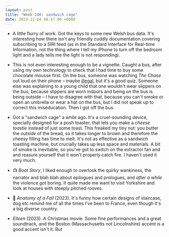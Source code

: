 ```yaml
---
layout: post
title: "Week 246: sandwich cage"
date: 2023-12-04 08:47:00 +0000
---
```


- A little flurry of work. Got the keys to some new Welsh bus data. It's interesting how there isn't any friendly cuddly documentation covering subscribing to a SIRI feed (as in the Standard Interface for Real-time Information, not the thing where I tell my iPhone to turn off the bedroom light and a lady tells me the light is not responding).

- This is not even interesting enough to be a vignette. Caught a bus, after using my own technology to check that I had time to buy some chocolate mousse first.
  On the bus, someone was watching <cite>The Chase</cite> out loud on their phone – maybe [illegal](https://www.legislation.gov.uk/uksi/1990/1020/regulation/6), but it's a good quiz.
  Someone else was explaining to a young child that one wouldn't wear slippers on the bus, because slippers are worn indoors and being on the bus is being outside – I have to disagree with that, because you can't smoke or open an umbrella or wear a hat on the bus, but I did not speak up to correct this miseducation. Then I got off the bus.

- Got a "sandwich cage" a while ago. It's a cruel-sounding device, specially designed for a posh toaster, that lets you make a _cheese toastie_ instead of just some toast. This freaked my tiny nut: you butter the _outside_ of the bread, so it takes longer to brown and therefore the cheesy filling has time to melt. It's not as effective as a sandwich toasting machine, but crucially takes up less space and materials. A bit of smoke is inevitable, so you've got to switch on the extractor fan and and reasure yourself that it won't properly catch fire. I haven't used it very much.

- 📺 <cite>Boat Story</cite>, I liked enough to overlook the quirky wankiness, the narrator and blah blah about epilogues and prologues, and _after a while_ the violence got boring. It quite made me want to visit Yorkshire and look at houses with steeply pitched rooves.

- 🎦 <cite>Anatomy of a Fall</cite> (2023). It's funny how certain designs of staircase, dog etc remind me of all the times I've been to France, even though it's a big diverse country.

- <cite>Eileen</cite> (2023). A Christmas movie. Some fine performances and a great soundtrack, and the Boston (Massachusetts not Lincolnshire) accent is a good accent isn't it. But
